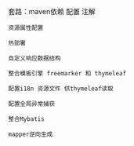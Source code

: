 
套路：maven依赖 配置 注解

    资源属性配置

    热部署

    自定义响应数据结构

    整合模板引擎 freemarker 和 thymeleaf

    配置i18n 资源文件 供thymeleaf读取

    配置全局异常捕获

    整合Mybatis

    mapper逆向生成